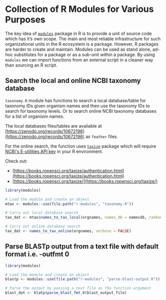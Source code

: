 # Collection of R Modules for Various Purposes

The key idea of [`modules`](https://cran.r-project.org/web/packages/modules/vignettes/modulesInR.html) package in R is to provide a unit of source code which has it’s own scope. The main and most reliable infrastructure for such organizational units in the R ecosystem is a package. However, R packages are harder to create and maintain. Modules can be used as stand alone, ad-hoc substitutes for a package or as a sub-unit within a package. By using `modules` we can import functions from an external script in a cleaner way than sourcing an R script.


## Search the local and online NCBI taxonomy database
`taxonomy.R` module has functions to search a local database/table for taxonomy IDs given organism names and then use the taxonomy IDs to search for taxonomy levels. Or to search online NCBI taxonomy databases for a list of organisim names. 

The local databases files/tables are available at [https://zenodo.org/records/10672196](https://zenodo.org/records/10672196) as `feather` files. 

For the online search, the function uses [`taxize`](https://cran.r-project.org/package=taxize) package which will require [NCBI's E-utilities API key](https://ncbiinsights.ncbi.nlm.nih.gov/2017/11/02/new-api-keys-for-the-e-utilities/) in your R environment.

Check out: 
  - [https://books.ropensci.org/taxize/authentication.html](https://books.ropensci.org/taxize/authentication.html)
  - [https://books.ropensci.org/taxize/](https://books.ropensci.org/taxize/)


```R
library(modules)

# Load the module and create an object
mtax <- modules::use(file.path("r-modules", "taxonomy.R"))

# Carry out local database search
tax_dat <- mtax$names_to_tax_local(orgnames, names_db = namesdb, rankedlineage_db = rankedlineage, verbose = TRUE)

# Carry out online database search
tax_dat <- names_to_tax_online(orgnames, verbose = FALSE)
```

## Parse BLASTp output from a text file with default format i.e. -outfmt 0

```R
library(modules)

# Load the module and create an object
blastp <- modules::use(file.path("r-modules", "parse-blast-output.R"))

# Parse the output by passing a text file as the function argument
blast_dat <- blatp$parse_blast_fmt_0(blast_output_file)
```
